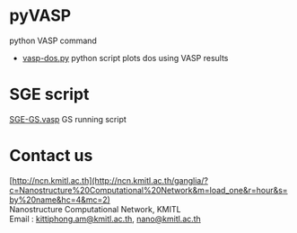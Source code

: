 # pyVASP
python VASP command

- [vasp-dos.py](https://github.com/kittiphong-am/pyVASP/blob/master/vasp-dos.py) python script plots dos using VASP results


# SGE script
[SGE-GS.vasp](https://github.com/kittiphong-am/pyVASP/blob/master/VASP-GS.sge) GS running script

# Contact us
[http://ncn.kmitl.ac.th](http://ncn.kmitl.ac.th/ganglia/?c=Nanostructure%20Computational%20Network&m=load_one&r=hour&s=by%20name&hc=4&mc=2)<br>
Nanostructure Computational Network, KMITL<br>
Email : kittiphong.am@kmitl.ac.th, nano@kmitl.ac.th
